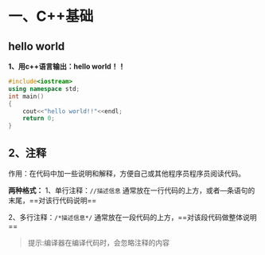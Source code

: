 # 一、C++基础

## hello world

**1、用c++语言输出：hello world！！**

```c++
#include<iostream>
using namespace std;
int main()
{
    cout<<"hello world!!"<<endl;
    return 0;
}
```



## **2、注释**

作用：在代码中加一些说明和解释，方便自己或其他程序员程序员阅读代码。

**两种格式：**
1、单行注释：`//描述信息`
通常放在一行代码的上方，或者—条语句的末尾，==对该行代码说明==

2、多行注释：`/*描述信息*/`
通常放在一段代码的上方，==对该段代码做整体说明==

> 提示:编译器在编译代码时，会忽略注释的内容















